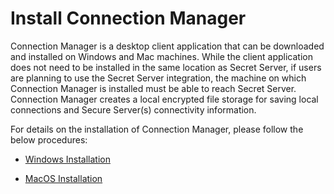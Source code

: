 [title]: # (Install Connection Manager)
[tags]: # (install,cm)
[priority]: # (100)

# Install Connection Manager

Connection Manager is a desktop client application that can be downloaded and installed on Windows and Mac machines. While the client application does not need to be installed in the same location as Secret Server, if users are planning to use the Secret Server integration, the machine on which Connection Manager is installed must be able to reach Secret Server. Connection Manager creates a local encrypted file storage for saving local connections and Secure Server(s) connectivity information.

For details on the installation of Connection Manager, please follow the below procedures:

* [Windows Installation](win-install.md)

* [MacOS Installation](macosx-install.md)